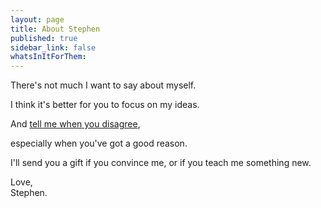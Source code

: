 ```yaml
---
layout: page
title: About Stephen
published: true
sidebar_link: false
whatsInItForThem:
---
```


There's not much I want to say about myself.

I think it's better for you to focus on my ideas.

And <a href="/pages/tell-me.html">tell me when you disagree</a>,

especially when you've got a good reason.

I'll send you a gift if you convince me, or if you teach me something new.

Love,
<br>
Stephen.